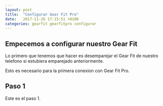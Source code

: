 ```yaml
---
layout: post
title:  "Configurar Gear Fit Pro"
date:   2017-11-26 17:15:51 +0100
categories: gearfit gearfitpro configurar
---
```


## Empecemos a configurar nuestro Gear Fit
Lo primero que tenemos que hacer es desemparejar el Gear Fit de nuestro telefono si estubiera emparejado anteriormente.

Esto es necesario para la primera conexion con Gear Fit Pro.

## Paso 1
Este es el paso 1.
